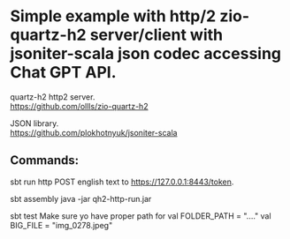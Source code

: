 # Simple example with http/2 zio-quartz-h2 server/client with jsoniter-scala json codec accessing Chat GPT API.

quartz-h2 http2 server.<br>
https://github.com/ollls/zio-quartz-h2

JSON library.<br>
https://github.com/plokhotnyuk/jsoniter-scala

## Commands:

sbt run 
http POST english text to https://127.0.0.1:8443/token.

sbt assembly
java -jar qh2-http-run.jar

sbt test
Make sure yo have proper path for
  val FOLDER_PATH = "...."
  val BIG_FILE = "img_0278.jpeg"




